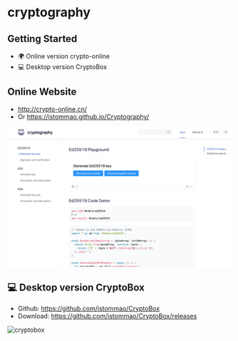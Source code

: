 # cryptography

## Getting Started
- 🌍 Online version crypto-online 
- 💻 Desktop version CryptoBox 


## Online Website

- http://crypto-online.cn/
- Or  https://istommao.github.io/Cryptography/


![screenshot2.png](screenshot2.png)



## 💻 Desktop version CryptoBox

- Github: https://github.com/istommao/CryptoBox
- Download: https://github.com/istommao/CryptoBox/releases

![cryptobox](https://github.com/istommao/CryptoBox/raw/main/screenshot.png)
